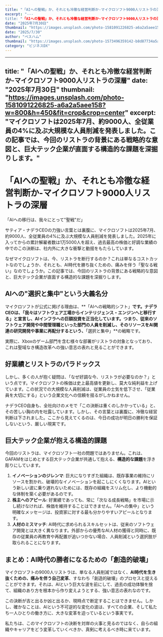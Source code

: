 ```yaml
---
title: "「AIへの聖戦」か、それとも冷徹な経営判断か-マイクロソフト9000人リストラの深層"
excerpt: "---
title: "「AIへの聖戦」か、それとも冷徹な経営判断か-マイクロソフト9000人リストラの深層"
date: "2025年7月30日"
thumbnail: "https://images.unsplash.com/photo-1581091226825-a6a2a5aee158..."
date: "2025/7/30"
author: "ペスハム"
thumbnail: "https://images.unsplash.com/photo-1573496359142-b8d87734a5a2?w=800&h=450&fit=crop&crop=faces"
category: "ビジネスDX"
---
```



---
title: "「AIへの聖戦」か、それとも冷徹な経営判断か-マイクロソフト9000人リストラの深層"
date: "2025年7月30日"
thumbnail: "https://images.unsplash.com/photo-1581091226825-a6a2a5aee158?w=800&h=450&fit=crop&crop=center"
excerpt: "マイクロソフトは2025年7月、約9000人、全従業員の4%に及ぶ大規模な人員削減を発表しました。この記事では、今回のリストラの背景にある戦略的な意図と、巨大テック企業が直面する構造的な課題を深掘りします。"
---

# 「AIへの聖戦」か、それとも冷徹な経営判断か-マイクロソフト9000人リストラの深層

「AIへの移行は、我々にとって"聖戦"だ」

サティア・ナデラCEOの力強い言葉とは裏腹に、マイクロソフトは2025年7月、約9000人、全従業員の4%に及ぶ大規模な人員削減を発表しました。2025年に入ってからの累計解雇者数は1万5000人を超え、過去最高の株価と好調な業績の中でのこの決断は、社内外に大きな衝撃と動揺をもたらしています。

なぜマイクロソフトは、今、リストラを断行するのか？これは単なるコストカットなのでしょうか、それとも、AI時代を勝ち抜くための、痛みを伴う「聖なる戦い」なのでしょうか。この記事では、今回のリストラの背景にある戦略的な意図と、巨大テック企業が直面する構造的な課題を深掘りします。

## AIへの"選択と集中"という大義名分

マイクロソフトが公式に掲げる理由は、**「AIへの戦略的シフト」**です。ナデラCEOは、「我々はソフトウェア工場からインテリジェンス・エンジンへと移行する」と宣言し、AIインフラへの巨額投資を正当化しています。つまり、従来のソフトウェア開発や中間管理職といった部門の人員を削減し、そのリソースをAI関連の研究開発や事業に再配分するという、**「選択と集中」**の戦略です。

実際に、Xboxのゲーム部門を含む様々な部署がリストラの対象となっており、これは聖域なき構造改革への強い意志の表れと見ることができます。

## 好業績とリストラのパラドックス

しかし、多くの人が抱く疑問は、「なぜ好調な今、リストラが必要なのか？」という点です。マイクロソフトの株価は史上最高値を更新し、莫大な純利益を上げています。この状況での大規模な人員削減は、従業員の士気を低下させ、「従業員を大切にする」という企業文化への信頼を揺るがしかねません。

ナデラCEO自身も、全社向けのメモで「この決断は重くのしかかっている」と、その苦しい胸の内を吐露しています。しかし、その言葉とは裏腹に、冷徹な経営判断は下されました。ここから見えてくるのは、今日の成功が明日の勝利を保証しないという、厳しい現実です。

## 巨大テック企業が抱える構造的課題

今回のリストラは、マイクロソフト一社の問題ではありません。これは、GAFAMをはじめとする巨大テック企業が共通して抱える、**構造的な課題**を浮き彫りにしています。

1.  **イノベーションのジレンマ**: 巨大になりすぎた組織は、既存事業の維持にリソースを割かれ、破壊的なイノベーションを起こしにくくなります。AIという新しい波に乗り遅れないためには、既存の組織をスリム化し、より機動的な体制を築く必要があるのです。
2.  **株主へのアピール**: 好業績であっても、常に「次なる成長戦略」を市場に示し続けなければ、株価を維持することはできません。「AIへの集中」という明確なメッセージは、投資家に対する最も分かりやすいアピールとなります。
3.  **人材のミスマッチ**: AI時代に求められるスキルセットは、従来のソフトウェア開発とは大きく異なります。外部からの優秀なAI人材の獲得と同時に、既存の従業員の再教育や再配置が追いつかない場合、人員削減という選択肢が取られることになります。

## まとめ：AI時代の勝者になるための「創造的破壊」

マイクロソフトの9000人リストラは、単なる人員削減ではなく、**AI時代を生き抜くための、痛みを伴う自己変革**、すなわち「創造的破壊」のプロセスと捉えることができます。それは、AIという巨大な波を前にして、過去の成功体験を捨て、組織のあり方を根本から作り変えようとする、強い意志の表れなのです。

この決断が吉と出るか凶と出るか、現時点で断定することはできません。しかし、確かなことは、AIという不可逆的な変化の波は、すべての企業、そして私たち一人ひとりの働き方に、大きな変革を迫っているという事実です。

私たちは、このマイクロソフトの決断を対岸の火事と見るのではなく、自らの組織やキャリアをどう変革していくべきか、真剣に考えるべき時に来ています。

